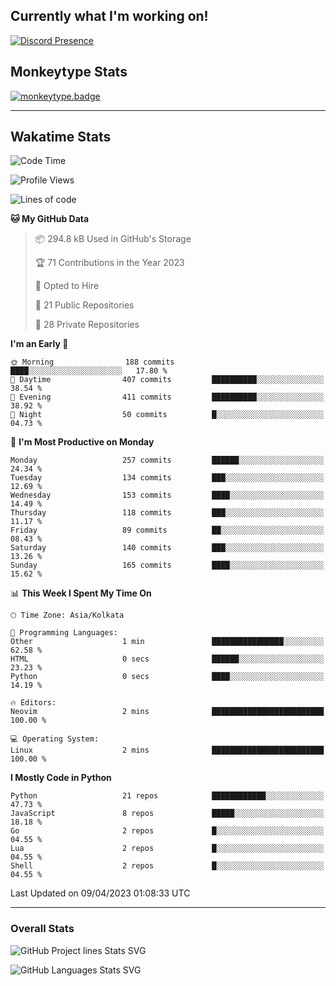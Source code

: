 ## Currently what I'm working on!
[![Discord Presence](https://lanyard.cnrad.dev/api/534981034400284712)](https://discord.com/users/534981034400284712)

## Monkeytype Stats
[![monkeytype.badge]][monkeytype]

---

## Wakatime Stats
<!--START_SECTION:waka-->
![Code Time](http://img.shields.io/badge/Code%20Time-611%20hrs%2046%20mins-blue)

![Profile Views](http://img.shields.io/badge/Profile%20Views-1-blue)

![Lines of code](https://img.shields.io/badge/From%20Hello%20World%20I%27ve%20Written-3.4%20million%20lines%20of%20code-blue)

**🐱 My GitHub Data** 

> 📦 294.8 kB Used in GitHub's Storage 
 > 
> 🏆 71 Contributions in the Year 2023
 > 
> 💼 Opted to Hire
 > 
> 📜 21 Public Repositories 
 > 
> 🔑 28 Private Repositories 
 > 
**I'm an Early 🐤** 

```text
🌞 Morning                188 commits         ████░░░░░░░░░░░░░░░░░░░░░   17.80 % 
🌆 Daytime                407 commits         ██████████░░░░░░░░░░░░░░░   38.54 % 
🌃 Evening                411 commits         ██████████░░░░░░░░░░░░░░░   38.92 % 
🌙 Night                  50 commits          █░░░░░░░░░░░░░░░░░░░░░░░░   04.73 % 
```
📅 **I'm Most Productive on Monday** 

```text
Monday                   257 commits         ██████░░░░░░░░░░░░░░░░░░░   24.34 % 
Tuesday                  134 commits         ███░░░░░░░░░░░░░░░░░░░░░░   12.69 % 
Wednesday                153 commits         ████░░░░░░░░░░░░░░░░░░░░░   14.49 % 
Thursday                 118 commits         ███░░░░░░░░░░░░░░░░░░░░░░   11.17 % 
Friday                   89 commits          ██░░░░░░░░░░░░░░░░░░░░░░░   08.43 % 
Saturday                 140 commits         ███░░░░░░░░░░░░░░░░░░░░░░   13.26 % 
Sunday                   165 commits         ████░░░░░░░░░░░░░░░░░░░░░   15.62 % 
```


📊 **This Week I Spent My Time On** 

```text
🕑︎ Time Zone: Asia/Kolkata

💬 Programming Languages: 
Other                    1 min               ████████████████░░░░░░░░░   62.58 % 
HTML                     0 secs              ██████░░░░░░░░░░░░░░░░░░░   23.23 % 
Python                   0 secs              ████░░░░░░░░░░░░░░░░░░░░░   14.19 % 

🔥 Editors: 
Neovim                   2 mins              █████████████████████████   100.00 % 

💻 Operating System: 
Linux                    2 mins              █████████████████████████   100.00 % 
```

**I Mostly Code in Python** 

```text
Python                   21 repos            ████████████░░░░░░░░░░░░░   47.73 % 
JavaScript               8 repos             █████░░░░░░░░░░░░░░░░░░░░   18.18 % 
Go                       2 repos             █░░░░░░░░░░░░░░░░░░░░░░░░   04.55 % 
Lua                      2 repos             █░░░░░░░░░░░░░░░░░░░░░░░░   04.55 % 
Shell                    2 repos             █░░░░░░░░░░░░░░░░░░░░░░░░   04.55 % 
```




 Last Updated on 09/04/2023 01:08:33 UTC
<!--END_SECTION:waka-->
---

### Overall Stats


![GitHub Project lines Stats SVG](https://api.githubtrends.io/user/svg/Dhanus3133/repos?time_range=one_year&include_private=True&loc_metric=changed&group=private&theme=dark)

![GitHub Languages Stats SVG](https://api.githubtrends.io/user/svg/Dhanus3133/langs?time_range=one_year&include_private=True&loc_metric=changed&compact=True&theme=dark)


[monkeytype.badge]: https://img.shields.io/endpoint?style=for-the-badge&url=https%3A%2F%2Fmonkeytype-badge-vhd5lan7mmhz.runkit.sh%3Fmessage%3D124wpm%26label%3Dmonkeytype%26logoVariant%3Done
[monkeytype]: https://monkeytype.com/profile/dhanus
